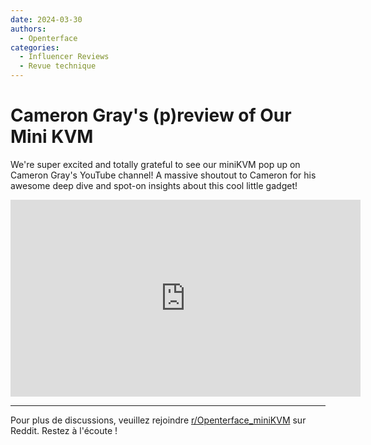 ```yaml
---
date: 2024-03-30
authors:
  - Openterface
categories:
  - Influencer Reviews
  - Revue technique
---
```


# Cameron Gray's (p)review of Our Mini KVM

We're super excited and totally grateful to see our miniKVM pop up on Cameron Gray's YouTube channel! A massive shoutout to Cameron for his awesome deep dive and spot-on insights about this cool little gadget!

<iframe width="560" height="315" src="https://www.youtube.com/embed/xAEQpWyfY-c?si=BvkpZzJ8OfT2j8lr" title="YouTube video player" frameborder="0" allow="accelerometer; autoplay; clipboard-write; encrypted-media; gyroscope; picture-in-picture; web-share" referrerpolicy="strict-origin-when-cross-origin" allowfullscreen></iframe>

--------

Pour plus de discussions, veuillez rejoindre [r/Openterface_miniKVM](https://www.reddit.com/r/Openterface_miniKVM/) sur Reddit. Restez à l'écoute !